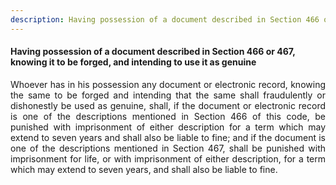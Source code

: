 ```yaml
---
description: Having possession of a document described in Section 466 or 467, knowing it to be forged, and intending to use it as genuine
---
```


#### Having possession of a document described in Section 466 or 467, knowing it to be forged, and intending to use it as genuine
<div style="text-align: justify">

Whoever has in his possession any document or electronic record, knowing the same to be forged and intending that the same shall fraudulently or dishonestly be used as genuine, shall, if the document or electronic record is one of the descriptions mentioned in Section 466 of this code, be punished with imprisonment of either description for a term which may extend to seven years and shall also be liable to fine; and if the document is one of the descriptions mentioned in Section 467, shall be punished with imprisonment for life, or with imprisonment of either description, for a term which may extend to seven years, and shall also be liable to fine.

</div>

